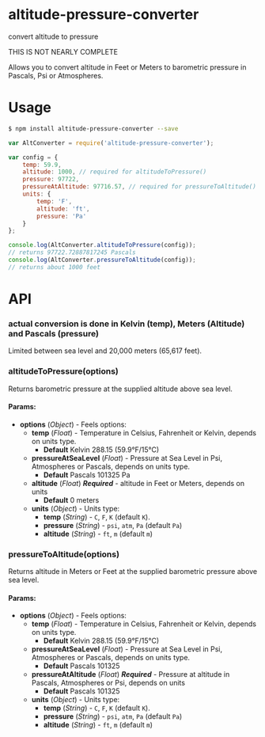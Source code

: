 # altitude-pressure-converter
convert altitude to pressure

THIS IS NOT NEARLY COMPLETE

Allows you to convert altitude in Feet or Meters to barometric pressure in Pascals, Psi or Atmospheres.

# Usage

```sh
$ npm install altitude-pressure-converter --save
```

```javascript
var AltConverter = require('altitude-pressure-converter');

var config = {
    temp: 59.9,
    altitude: 1000, // required for altitudeToPressure()
    pressure: 97722,
    pressureAtAltitude: 97716.57, // required for pressureToAltitude()
    units: {
        temp: 'F',
        altitude: 'ft',
        pressure: 'Pa'
    }
};

console.log(AltConverter.altitudeToPressure(config));
// returns 97722.72887817245 Pascals
console.log(AltConverter.pressureToAltitude(config));
// returns about 1000 feet
```

# API

### actual conversion is done in Kelvin (temp), Meters (Altitude) and Pascals (pressure)
Limited between sea level and 20,000 meters (65,617 feet).

### altitudeToPressure(options)
Returns barometric pressure at the supplied altitude above sea level.
#### Params:
* **options** (*Object*) - Feels options:
  * **temp** (*Float*) - Temperature in Celsius, Fahrenheit or Kelvin, depends on units type.
    * **Default** Kelvin 288.15 (59.9°F/15°C)
  * **pressureAtSeaLevel** (*Float*) - Pressure at Sea Level in Psi, Atmospheres or Pascals, depends on units type.
    * **Default** Pascals 101325 Pa
  * **altitude** (*Float*) ***Required*** - altitude in Feet or Meters, depends on units
    * **Default** 0 meters
  * **units** (*Object*) - Units type:
    * **temp** (*String*) - `C`, `F`, `K` (default `K`).
    * **pressure** (*String*) - `psi`, `atm`, `Pa` (default `Pa`)
    * **altitude** (*String*) - `ft`, `m` (default `m`)

### pressureToAltitude(options)
Returns altitude in Meters or Feet at the supplied barometric pressure above sea level.
#### Params:
* **options** (*Object*) - Feels options:
  * **temp** (*Float*) - Temperature in Celsius, Fahrenheit or Kelvin, depends on units type.
    * **Default** Kelvin 288.15 (59.9°F/15°C)
  * **pressureAtSeaLevel** (*Float*) - Pressure at Sea Level in Psi, Atmospheres or Pascals, depends on units type.
    * **Default** Pascals 101325
  * **pressureAtAltitude** (*Float*) ***Required*** - Pressure at altitude in Pascals, Atmospheres or Psi, depends on units
    * **Default** Pascals 101325
  * **units** (*Object*) - Units type:
    * **temp** (*String*) - `C`, `F`, `K` (default `K`).
    * **pressure** (*String*) - `psi`, `atm`, `Pa` (default `Pa`)
    * **altitude** (*String*) - `ft`, `m` (default `m`)
